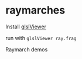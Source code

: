 # raymarches

Install [glslViewer](https://github.com/patriciogonzalezvivo/glslViewer)

run with `glslViewer ray.frag`

Raymarch demos
